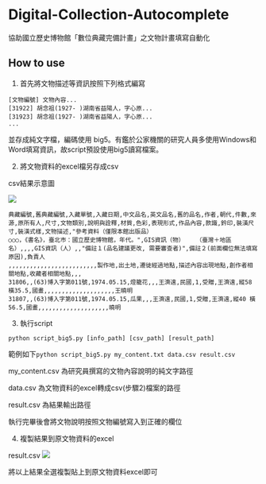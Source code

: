 # Digital-Collection-Autocomplete
協助國立歷史博物館「數位典藏完備計畫」之文物計畫填寫自動化

## How to use

1. 首先將文物描述等資訊按照下列格式編寫
```
[文物編號] 文物內容...
[31922] 胡念祖(1927- )湖南省益陽人，字心原...
[31923] 胡念祖(1927- )湖南省益陽人，字心原...
...
```
並存成純文字檔，編碼使用 big5。有鑑於公家機關的研究人員多使用Windows和Word填寫資訊，故script預設使用big5讀寫檔案。

2. 將文物資料的excel檔另存成csv

csv結果示意圖

![](https://i.imgur.com/lPL2y9E.png)
```
典藏編號,舊典藏編號,入藏單號,入藏日期,中文品名,英文品名,舊的品名,作者,朝代,件數,來源,原所有人,尺寸,文物類別,說明與詮釋,材質,色彩,表現形式,作品內容,款識,鈐印,裝潢尺寸,裝潢式樣,文物描述,"參考資料（僅限本館出版品）
○○○，《書名》，臺北巿：國立歷史博物館，年代。",GIS資訊（物）　　　（臺灣＋地區名）,,,,GIS資訊（人）,,"備註１(品名建議更改, 需要審查者)",備註２(前面欄位無法填寫原因),負責人
,,,,,,,,,,,,,,,,,,,,,,,,,製作地,出土地,遷徙經過地點,描述內容出現地點,創作者相關地點,收藏者相關地點,,,
31806,,(63)博入字第011號,1974.05.15,燈籠花,,,王濟遠,民國,1,受贈,王濟遠,縱58 橫35.5,國畫,,,,,,,,,,,,,,,,,,,,王曉明
31807,,(63)博入字第011號,1974.05.15,瓜果,,,王濟遠,民國,1,受贈,王濟遠,縱40 橫56.5,國畫,,,,,,,,,,,,,,,,,,,,曉明
```


3. 執行script
```
python script_big5.py [info_path] [csv_path] [result_path]
```

範例如下`python script_big5.py my_content.txt data.csv result.csv `

my_content.csv 為研究員撰寫的文物內容說明的純文字路徑

data.csv  為文物資料的excel轉成csv(步驟2)檔案的路徑

result.csv 為結果輸出路徑

執行完畢後會將文物說明按照文物編號寫入到正確的欄位

4. 複製結果到原文物資料的excel

result.csv
![](https://i.imgur.com/pt3eXJD.png)

將以上結果全選複製貼上到原文物資料excel即可




